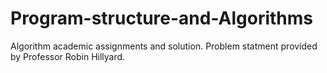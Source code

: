 # Program-structure-and-Algorithms
Algorithm academic assignments and solution. Problem statment provided by Professor Robin Hillyard.
